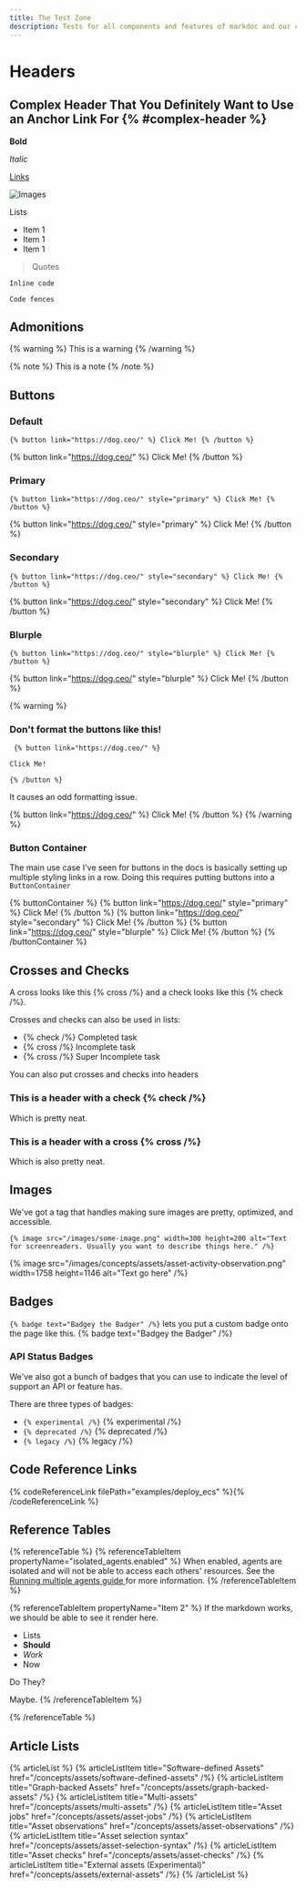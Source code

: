 ```yaml
---
title: The Test Zone
description: Tests for all components and features of markdoc and our custom Markdoc build.
---
```


# Headers

## Complex Header That You Definitely Want to Use an Anchor Link For {% #complex-header %} 

**Bold**

_Italic_

[Links](/docs/nodes)

![Images](/images/concepts/assets/asset-activity-observation.png)

Lists
- Item 1
- Item 1
- Item 1

> Quotes

`Inline code`

```
Code fences
```

## Admonitions

{% warning %} This is a warning {% /warning %}

{% note %} This is a note {% /note %}

## Buttons

### Default

`{% button link="https://dog.ceo/" %} Click Me! {% /button %}`

{% button link="https://dog.ceo/" %} Click Me! {% /button %}

### Primary

`{% button link="https://dog.ceo/" style="primary" %} Click Me! {% /button %}`

{% button link="https://dog.ceo/" style="primary" %} Click Me! {% /button %}

### Secondary

`{% button link="https://dog.ceo/" style="secondary" %} Click Me! {% /button %}`

{% button link="https://dog.ceo/" style="secondary" %} Click Me! {% /button %}

### Blurple

` {% button link="https://dog.ceo/" style="blurple" %} Click Me! {% /button %} `

{% button link="https://dog.ceo/" style="blurple" %} Click Me! {% /button %}


{% warning %}
### Don't format the buttons like this!
` {% button link="https://dog.ceo/" %}`

`Click Me!`

`{% /button %}`

It causes an odd formatting issue.

{% button link="https://dog.ceo/" %} 
Click Me!
{% /button %}
{% /warning %}

### Button Container
The main use case I've seen for buttons in the docs is basically setting up multiple styling links in a row. Doing this requires putting buttons into a `ButtonContainer`

{% buttonContainer %} {% button link="https://dog.ceo/" style="primary" %} Click Me! {% /button %} {% button link="https://dog.ceo/" style="secondary" %} Click Me! {% /button %} {% button link="https://dog.ceo/" style="blurple" %} Click Me! {% /button %} {% /buttonContainer %}

## Crosses and Checks 
A cross looks like this {% cross /%} and a check looks like this {% check /%}.

Crosses and checks can also be used in lists:
- {% check /%} Completed task
- {% cross /%} Incomplete task
- {% cross /%} Super Incomplete task 

You can also put crosses and checks into headers 

### This is a header with a check {% check /%}
Which is pretty neat.

### This is a header with a cross {% cross /%}
Which is also pretty neat.

## Images
We've got a tag that handles making sure images are pretty, optimized, and accessible.

`{% image src="/images/some-image.png" width=300 height=200 alt="Text for screenreaders. Usually you want to describe things here." /%}`

<!-- {% image src="/images/concepts/assets/asset-activity-observation.png" width=300 height=200 alt="Text for screenreaders. Usually you want to describe things here." /%} -->

{% image src="/images/concepts/assets/asset-activity-observation.png" width=1758 height=1146 alt="Text go here" /%}


## Badges

`{% badge text="Badgey the Badger" /%}` lets you put a custom badge onto the page like this. {% badge text="Badgey the Badger" /%}

### API Status Badges
We've also got a bunch of badges that you can use to indicate the level of support an API or feature has.

There are three types of badges:

- `{% experimental /%}` {% experimental /%}
- `{% deprecated /%}` {% deprecated /%}
- `{% legacy /%}` {% legacy /%}

## Code Reference Links

{% codeReferenceLink filePath="examples/deploy_ecs" %}{% /codeReferenceLink %}

## Reference Tables

{% referenceTable %}
{% referenceTableItem propertyName="isolated_agents.enabled" %}
When enabled, agents are isolated and will not be able to access each
others' resources. See the
<a href="/dagster-plus/deployment/agents/running-multiple-agents#running-multiple-agents-in-different-environments">
Running multiple agents guide
</a>
for more information.
{% /referenceTableItem %}

{% referenceTableItem propertyName="Item 2" %}
If the markdown works, we should be able to see it render here.

- Lists
- **Should**
- *Work*
- Now

Do They?

Maybe.
{% /referenceTableItem %}

{% /referenceTable %}

## Article Lists

{% articleList %}
  {% articleListItem title="Software-defined Assets" href="/concepts/assets/software-defined-assets" /%}
  {% articleListItem title="Graph-backed Assets" href="/concepts/assets/graph-backed-assets" /%}
  {% articleListItem title="Multi-assets" href="/concepts/assets/multi-assets" /%}
  {% articleListItem title="Asset jobs" href="/concepts/assets/asset-jobs" /%}
  {% articleListItem title="Asset observations" href="/concepts/assets/asset-observations" /%}
  {% articleListItem title="Asset selection syntax" href="/concepts/assets/asset-selection-syntax" /%}
  {% articleListItem title="Asset checks" href="/concepts/assets/asset-checks" /%}
  {% articleListItem title="External assets (Experimental)" href="/concepts/assets/external-assets" /%}
{% /articleList %}
